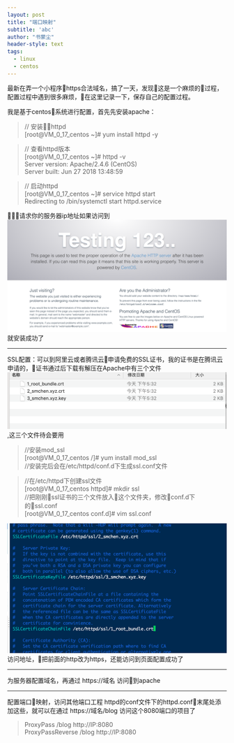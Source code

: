 ```yaml
---
layout: post
title: "端口映射"
subtitle: 'abc'
author: "书蒙尘"
header-style: text
tags:
  - linux
  - centos
---
```


最新在弄一个小程序https合法域名，搞了一天，发现这是一个麻烦的过程，配置过程中遇到很多麻烦，在这里记录一下，保存自己的配置过程。

我是基于centos系统进行配置，首先先安装apache：

> // 安装httpd  
[root@VM_0_17_centos ~]# yum install httpd -y

> // 查看httpd版本  
[root@VM_0_17_centos ~]# httpd -v  
Server version: Apache/2.4.6 (CentOS)  
Server built:   Jun 27 2018 13:48:59

> // 启动httpd  
[root@VM_0_17_centos ~]# service httpd start  
Redirecting to /bin/systemctl start httpd.service

请求你的服务器ip地址如果访问到![img](/img/201810/apache.png)就安装成功了

---

SSL配置：可以到阿里云或者腾讯云申请免费的SSL证书，我的证书是在腾讯云申请的，证书通过后下载有解压在Apache中有三个文件![img](/img/201810/SSL.png),这三个文件待会要用



> //安装mod_ssl  
[root@VM_0_17_centos /]# yum install mod_ssl  
//安装完后会在/etc/httpd/conf.d下生成ssl.conf文件

> //在/etc/httpd下创建ssl文件  
[root@VM_0_17_centos httpd]# mkdir ssl  
//把刚刚ssl证书的三个文件放入这个文件夹，修改conf.d下的ssl.conf  
[root@VM_0_17_centos conf.d]# vim ssl.conf

![img](/img/201810/sslConf.png)
访问地址，把前面的http改为https，还能访问到页面配置成功了

---
为服务器配置域名，再通过 https://域名 访问到apache

---
配置端口映射，访问其他端口工程
httpd的conf文件下的httpd.conf末尾处添加这些，就可以在通过 https://域名/blog 访问这个8080端口的项目了

> ProxyPass  /blog http://IP:8080  
ProxyPassReverse  /blog http://IP:8080